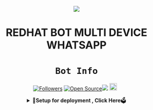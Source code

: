 <div align="center">

<a href='https://github.com/koleksibot/REDHATBOT-Md'><img src='https://raw.githubusercontent.com/koleksibot/REDHATBOT-Md/main/src/20220525_200539_0000.png' type='image'></a>

# **REDHAT BOT MULTI DEVICE WHATSAPP**
  
 
# ```Bot Info```
<p align="center">
<a href="https://github.com/tahaluindo/followers"><img title="Followers" src="https://img.shields.io/github/followers/tahaluindo?color=red&style=flat-square"></a>
<a href="https://github.com/koleksibot/whitehatbot-md"><img title="Open Source" src="https://img.shields.io/badge/Author-tahaluindo.-red?v=103"></a><a href="https://hits.seeyoufarm.com"><img src="https://hits.seeyoufarm.com/api/count/incr/badge.svg?url=https%3A%2F%2Fhits.seeyoufarm.com&count_bg=%2379C83D&title_bg=%23555555&icon=probot.svg&icon_color=%2300FF6D&title=hits&edge_flat=false"/></a>
<a href="https://github.com/koleksibot/whitehatbot-md/graphs/commit-activity"><img height="20" src="https://img.shields.io/badge/Maintained%3F-no-green.svg"></a>&nbsp;&nbsp;
</p>
<p align='center'>
    </p>
<div align="center">  
<details>
    <summary>🎯<b>Setup for deployment , Click Here</b>🗳️

</summary>


<div align="center">
  <p align="center">

## `SETTINGS`

- CHANGE OWNER NUMBER [Here](https://github.com/koleksibot/REDHATBOT-Md/blob/main/settings.js#L24)
- CHANGE OWNER NAME [Here](https://github.com/koleksibot/REDHATBOT-Md/blob/main/settings.js#L27)
- CHANGE BOT NAME [Here](https://github.com/koleksibot/REDHATBOT-Md/blob/main/settings.js#L28)
- DELETE THIS SESSION [Here](https://github.com/koleksibot/REDHATBOT-Md/blob/main/asif615.json)


</p>

## `For Termux/Ssh/Ubuntu/Vps`
```bash
apt update
apt upgrade
pkg update && pkg upgrade
pkg install bash
pkg install libwebp
pkg install git -y
pkg install nodejs -y 
pkg install ffmpeg -y 
pkg install wget
pkg install imagemagick -y
git clone https://github.com/koleksibot/REDHATBOT-Md
cd REDHATBOT-Md
npm start
npm i -g pm2 && pm2 start index.js && pm2 save && pm2 logs
```
 

[![Deploy](https://www.herokucdn.com/deploy/button.svg)](https://heroku.com/deploy?template=https://github.com/koleksibot/REDHATBOT-Md/)
[![Develop on Okteto](https://okteto.com/develop-okteto.svg)](https://github.com/koleksibot/REDHATBOT-Md)
